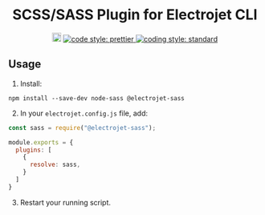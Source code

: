 <div align="center">
  <h1>SCSS/SASS Plugin for Electrojet CLI</h1>
  <a href="https://badge.fury.io/js/%40electrojet%2Fsass"><img src="https://badge.fury.io/js/%40electrojet%2Fsass.svg" alt="npm version" height="18"></a>
  <a href="#badge">
    <img alt="code style: prettier" src="https://img.shields.io/badge/code_style-prettier-ff69b4.svg?style=flat-square">
  </a>
  <a href="https://standardjs.com">
    <img alt="coding style: standard" src="https://img.shields.io/badge/code_style-standard-brightgreen.svg">
  </a>
</div>

## Usage

1. Install:

```
npm install --save-dev node-sass @electrojet-sass
```

2. In your `electrojet.config.js` file, add:

```js
const sass = require("@electrojet-sass");

module.exports = {
  plugins: [
    {
      resolve: sass,
    }
  ]
}
```

3. Restart your running script.


